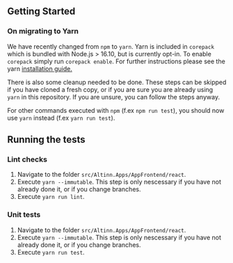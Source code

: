## Getting Started

### On migrating to Yarn

We have recently changed from `npm` to `yarn`. Yarn is included in `corepack` which is bundled with Node.js > 16.10, but is currently opt-in. To enable `corepack` simply run `corepack enable`. For further instructions please see the yarn [installation guide.](https://yarnpkg.com/getting-started/install)

There is also some cleanup needed to be done. These steps can be skipped if you have cloned a fresh copy, or if you are sure you are already using `yarn` in this repository. If you are unsure, you can follow the steps anyway.

For other commands executed with `npm` (f.ex `npm run test`), you should now use `yarn` instead (f.ex `yarn run test`).

## Running the tests

### Lint checks

1. Navigate to the folder `src/Altinn.Apps/AppFrontend/react`.
2. Execute `yarn --immutable`. This step is only nescessary if you have not already done it, or if you change branches.
3. Execute `yarn run lint`.

### Unit tests

1. Navigate to the folder `src/Altinn.Apps/AppFrontend/react`.
2. Execute `yarn --immutable`. This step is only nescessary if you have not already done it, or if you change branches.
3. Execute `yarn run test`.
